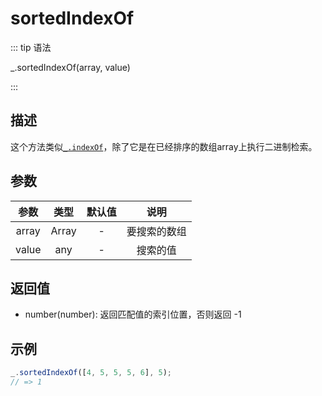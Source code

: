# sortedIndexOf

::: tip 语法

_.sortedIndexOf(array, value)

:::

## 描述

这个方法类似[`_.indexOf`](/Array/indexOf)，除了它是在已经排序的数组array上执行二进制检索。

## 参数

| 参数  | 类型  | 默认值 |     说明     |
| :---: | :---: | :----: | :----------: |
| array | Array |   -    | 要搜索的数组 |
| value |  any  |   -    |   搜索的值   |

## 返回值

+ number(number): 返回匹配值的索引位置，否则返回 -1

## 示例

```js
_.sortedIndexOf([4, 5, 5, 5, 6], 5);
// => 1
```
